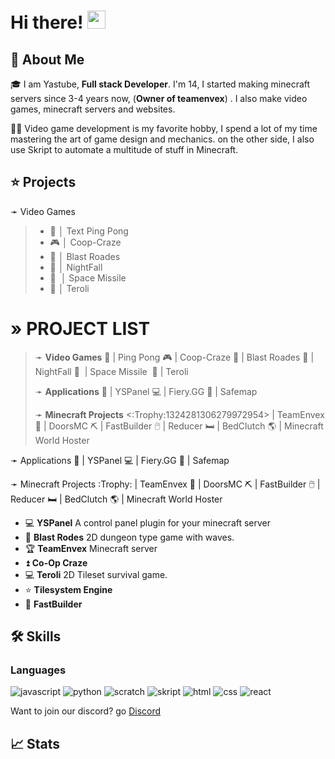 # Hi there! <img src="https://media.giphy.com/media/hvRJCLFzcasrR4ia7z/giphy.gif" width="29px" height="29px">

## 🚀 About Me

🎓 I am Yastube, **Full stack Developer**. I'm 14, I started making minecraft servers since 3-4 years now, (**Owner of teamenvex**) . I also make video games, minecraft servers and websites.

👨‍💻 Video game development is my favorite hobby, I spend a lot of my time mastering the art of game design and mechanics. on the other side, I also use Skript to automate a multitude of stuff in Minecraft.


## ⭐ Projects
➛ Video Games
> - 🏓  │ <span style="color=white">Text</span> Ping Pong
> - 🎮  │ Coop-Craze
> - 👾  │ Blast Roades
> - 👾  │ NightFall
> - 🚀 ﻿ │ Space Missile
> - 💚  │ Teroli
# » __PROJECT LIST__
> ➛ __Video Games__
>     🏓  |  Ping Pong
>     🎮   |  Coop-Craze
>     👾  |  Blast Roades
>     🌲  |  NightFall
>     🚀 ﻿ |  Space Missile
>   ﻿  💚  |  Teroli
> 
>  ➛ __Applications__
>     📂  |  YSPanel
>     💻﻿   |  Fiery.GG
>     🦺   |  Safemap
> 
>  ➛ __Minecraft Projects__
>     <:Trophy:1324281306279972954>   |  TeamEnvex
>     🚪   |  DoorsMC
>     ⛏️   |  FastBuilder
>     🖱️   |  Reducer
>     🛏️   |  BedClutch
>     🌎   |  Minecraft World Hoster

 ➛ Applications
    📂  |  YSPanel
    💻﻿  |  Fiery.GG
    🦺  |  Safemap

 ➛ Minecraft Projects
    :Trophy:   |  TeamEnvex
    🚪   |  DoorsMC
    ⛏️   |  FastBuilder
    🖱️   |  Reducer
    🛏️   |  BedClutch
    🌎   |  Minecraft World Hoster
-   💻 **YSPanel** A control panel plugin for your minecraft server
-   📝 **Blast Rodes** 2D dungeon type game with waves.
-   🏆 **TeamEnvex** Minecraft server
-   ⏫ **Co-Op Craze**
-   💻 **Teroli** 2D Tileset survival game.
-   ⭐ **Tilesystem Engine**
-   🤝 **FastBuilder**

## 🛠️ Skills

### Languages

![javascript](https://img.shields.io/badge/Java%20Script-20232A?style=for-the-badge&logo=javascript&logoColor=white)
![python](https://img.shields.io/badge/Python-3776AB?style=for-the-badge&logo=python&logoColor=white)
![scratch](https://img.shields.io/badge/Scratch-3776AB?style=for-the-badge&logo=scratch&logoColor=white)
![skript](https://img.shields.io/badge/Skript-20232A?style=for-the-badge&logo=code&logoColor=white)
![html](https://img.shields.io/badge/HTML5-E34F26?style=for-the-badge&logo=html5&logoColor=white)
![css](https://img.shields.io/badge/CSS3-1572B6?style=for-the-badge&logo=css3&logoColor=white)
![react](https://img.shields.io/badge/React-20232A?style=for-the-badge&logo=react&logoColor=61DAFB)



Want to join our discord? go [Discord](https://dc.teamenvex.de)

## 📈 Stats

